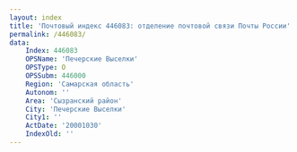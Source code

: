 ```yaml
---
layout: index
title: 'Почтовый индекс 446083: отделение почтовой связи Почты России'
permalink: /446083/
data:
    Index: 446083
    OPSName: 'Печерские Выселки'
    OPSType: О
    OPSSubm: 446000
    Region: 'Самарская область'
    Autonom: ''
    Area: 'Сызранский район'
    City: 'Печерские Выселки'
    City1: ''
    ActDate: '20001030'
    IndexOld: ''
---
```


